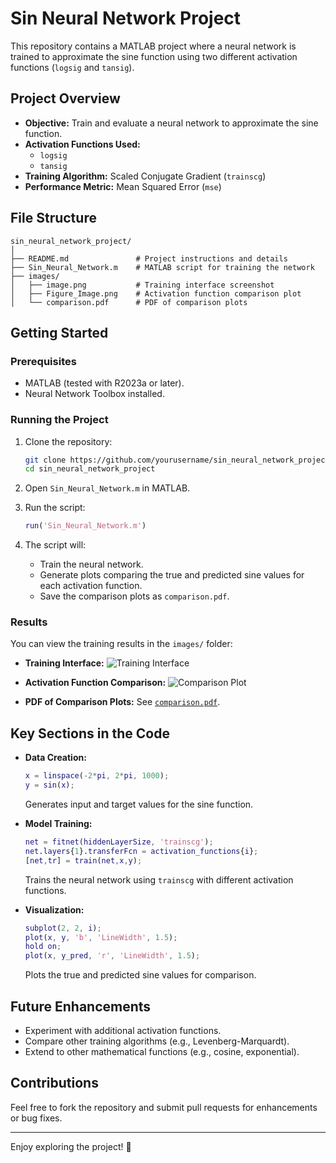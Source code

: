 # Sin Neural Network Project

This repository contains a MATLAB project where a neural network is trained to approximate the sine function using two different activation functions (`logsig` and `tansig`).

## Project Overview

- **Objective:** Train and evaluate a neural network to approximate the sine function.
- **Activation Functions Used:**
  - `logsig`
  - `tansig`
- **Training Algorithm:** Scaled Conjugate Gradient (`trainscg`)
- **Performance Metric:** Mean Squared Error (`mse`)

## File Structure

```
sin_neural_network_project/
│
├── README.md               # Project instructions and details
├── Sin_Neural_Network.m    # MATLAB script for training the network
├── images/
│   ├── image.png           # Training interface screenshot
│   ├── Figure_Image.png    # Activation function comparison plot
│   └── comparison.pdf      # PDF of comparison plots
```

## Getting Started

### Prerequisites

- MATLAB (tested with R2023a or later).
- Neural Network Toolbox installed.

### Running the Project

1. Clone the repository:
   ```bash
   git clone https://github.com/yourusername/sin_neural_network_project.git
   cd sin_neural_network_project
   ```

2. Open `Sin_Neural_Network.m` in MATLAB.

3. Run the script:
   ```matlab
   run('Sin_Neural_Network.m')
   ```

4. The script will:
   - Train the neural network.
   - Generate plots comparing the true and predicted sine values for each activation function.
   - Save the comparison plots as `comparison.pdf`.

### Results

You can view the training results in the `images/` folder:

- **Training Interface:**
  ![Training Interface](images/image.png)

- **Activation Function Comparison:**
  ![Comparison Plot](images/Figure_Image.png)

- **PDF of Comparison Plots:** See [`comparison.pdf`](images/comparison.pdf).

## Key Sections in the Code

- **Data Creation:**
  ```matlab
  x = linspace(-2*pi, 2*pi, 1000);
  y = sin(x);
  ```
  Generates input and target values for the sine function.

- **Model Training:**
  ```matlab
  net = fitnet(hiddenLayerSize, 'trainscg');
  net.layers{1}.transferFcn = activation_functions{i};
  [net,tr] = train(net,x,y);
  ```
  Trains the neural network using `trainscg` with different activation functions.

- **Visualization:**
  ```matlab
  subplot(2, 2, i);
  plot(x, y, 'b', 'LineWidth', 1.5);
  hold on;
  plot(x, y_pred, 'r', 'LineWidth', 1.5);
  ```
  Plots the true and predicted sine values for comparison.

## Future Enhancements

- Experiment with additional activation functions.
- Compare other training algorithms (e.g., Levenberg-Marquardt).
- Extend to other mathematical functions (e.g., cosine, exponential).

## Contributions

Feel free to fork the repository and submit pull requests for enhancements or bug fixes.

---

Enjoy exploring the project! 🚀
